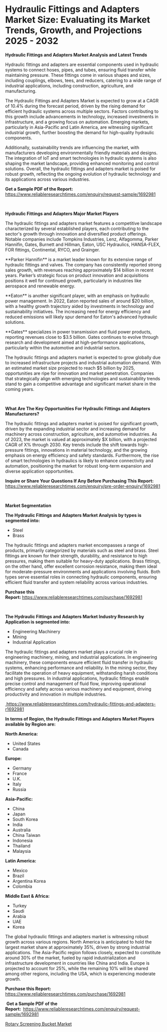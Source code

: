 <p><h1>Hydraulic Fittings and Adapters Market Size: Evaluating its Market Trends, Growth, and Projections 2025 - 2032</h1></p><p><strong>Hydraulic Fittings and Adapters Market Analysis and Latest Trends</strong></p>
<p><p>Hydraulic fittings and adapters are essential components used in hydraulic systems to connect hoses, pipes, and tubes, ensuring fluid transfer while maintaining pressure. These fittings come in various shapes and sizes, including couplings, elbows, tees, and reducers, catering to a wide range of industrial applications, including construction, agriculture, and manufacturing.</p><p>The Hydraulic Fittings and Adapters Market is expected to grow at a CAGR of 10.4% during the forecast period, driven by the rising demand for efficient hydraulic systems across multiple sectors. Factors contributing to this growth include advancements in technology, increased investments in infrastructure, and a growing focus on automation. Emerging markets, particularly in Asia-Pacific and Latin America, are witnessing significant industrial growth, further boosting the demand for high-quality hydraulic components.</p><p>Additionally, sustainability trends are influencing the market, with manufacturers developing environmentally friendly materials and designs. The integration of IoT and smart technologies in hydraulic systems is also shaping the market landscape, providing enhanced monitoring and control solutions. Overall, the hydraulic fittings and adapters market is poised for robust growth, reflecting the ongoing evolution of hydraulic technology and its applications across various industries.</p></p>
<p><strong>Get a Sample PDF of the Report:&nbsp;</strong> <a href="https://www.reliableresearchtimes.com/enquiry/request-sample/1692981?utm_campaign=2118&utm_medium=2&utm_source=Github&utm_content=ia&utm_term=18022025&utm_id=hydraulic-fittings-and-adapters">https://www.reliableresearchtimes.com/enquiry/request-sample/1692981</a></p>
<p>&nbsp;</p>
<p><strong>Hydraulic Fittings and Adapters Major Market Players</strong></p>
<p><p>The hydraulic fittings and adapters market features a competitive landscape characterized by several established players, each contributing to the sector's growth through innovation and diversified product offerings. Notable companies include Tompkins Industries, Lenz, Alfagomma, Parker Hannifin, Gates, Burnett and Hillman, Eaton, USC Hydraulics, HANSA-FLEX, FOR fittings, Continental, RYCO, and Grainger.</p><p>**Parker Hannifin** is a market leader known for its extensive range of hydraulic fittings and valves. The company has consistently reported strong sales growth, with revenues reaching approximately $14 billion in recent years. Parker’s strategic focus on product innovation and acquisitions positions it well for continued growth, particularly in industries like aerospace and renewable energy.</p><p>**Eaton** is another significant player, with an emphasis on hydraulic power management. In 2022, Eaton reported sales of around $20 billion, with a healthy growth trajectory aided by investments in technology and sustainability initiatives. The increasing need for energy efficiency and reduced emissions will likely spur demand for Eaton's advanced hydraulic solutions.</p><p>**Gates** specializes in power transmission and fluid power products, reporting revenues close to $3.5 billion. Gates continues to evolve through research and development aimed at high-performance applications, particularly within the automotive and industrial sectors.</p><p>The hydraulic fittings and adapters market is expected to grow globally due to increased infrastructure projects and industrial automation demand. With an estimated market size projected to reach $5 billion by 2025, opportunities are ripe for innovation and market penetration. Companies that strategically align with emerging technologies and sustainability trends stand to gain a competitive advantage and significant market share in the coming years.</p></p>
<p>&nbsp;</p>
<p><strong>What Are The Key Opportunities For Hydraulic Fittings and Adapters Manufacturers?</strong></p>
<p><p>The hydraulic fittings and adapters market is poised for significant growth, driven by the expanding industrial sector and increasing demand for machinery across construction, agriculture, and automotive industries. As of 2023, the market is valued at approximately $X billion, with a projected CAGR of X% through 2030. Key trends include the shift towards high-pressure fittings, innovations in material technology, and the growing emphasis on energy efficiency and safety standards. Furthermore, the rise of smart technologies in hydraulics is likely to enhance connectivity and automation, positioning the market for robust long-term expansion and diverse application opportunities.</p></p>
<p><strong>Inquire or Share Your Questions If Any Before Purchasing This Report:</strong> <a href="https://www.reliableresearchtimes.com/enquiry/pre-order-enquiry/1692981?utm_campaign=2118&utm_medium=2&utm_source=Github&utm_content=ia&utm_term=18022025&utm_id=hydraulic-fittings-and-adapters">https://www.reliableresearchtimes.com/enquiry/pre-order-enquiry/1692981</a></p>
<p>&nbsp;</p>
<p><strong>Market Segmentation</strong></p>
<p><strong>The Hydraulic Fittings and Adapters Market Analysis by types is segmented into:</strong></p>
<p><ul><li>Steel</li><li>Brass</li></ul></p>
<p><p>The hydraulic fittings and adapters market encompasses a range of products, primarily categorized by materials such as steel and brass. Steel fittings are known for their strength, durability, and resistance to high pressures, making them suitable for heavy-duty applications. Brass fittings, on the other hand, offer excellent corrosion resistance, making them ideal for moderate-pressure environments and applications involving fluids. Both types serve essential roles in connecting hydraulic components, ensuring efficient fluid transfer and system reliability across various industries.</p></p>
<p><strong>Purchase this Report:&nbsp;</strong><a href="https://www.reliableresearchtimes.com/purchase/1692981?utm_campaign=2118&utm_medium=2&utm_source=Github&utm_content=ia&utm_term=18022025&utm_id=hydraulic-fittings-and-adapters">https://www.reliableresearchtimes.com/purchase/1692981</a></p>
<p>&nbsp;</p>
<p><strong>The Hydraulic Fittings and Adapters Market Industry Research by Application is segmented into:</strong></p>
<p><ul><li>Engineering Machinery</li><li>Mining</li><li>Industrial Application</li></ul></p>
<p><p>The hydraulic fittings and adapters market plays a crucial role in engineering machinery, mining, and industrial applications. In engineering machinery, these components ensure efficient fluid transfer in hydraulic systems, enhancing performance and reliability. In the mining sector, they facilitate the operation of heavy equipment, withstanding harsh conditions and high pressures. In industrial applications, hydraulic fittings enable precise control and management of fluid flow, improving operational efficiency and safety across various machinery and equipment, driving productivity and innovation in multiple industries.</p></p>
<p><a href="https://www.reliableresearchtimes.com/hydraulic-fittings-and-adapters-r1692981?utm_campaign=2118&utm_medium=2&utm_source=Github&utm_content=ia&utm_term=18022025&utm_id=hydraulic-fittings-and-adapters">&nbsp;https://www.reliableresearchtimes.com/hydraulic-fittings-and-adapters-r1692981</a></p>
<p><strong>In terms of Region, the Hydraulic Fittings and Adapters Market Players available by Region are:</strong></p>
<p>
    <p> <strong> North America: </strong>
        <ul>
            <li>United States</li>
            <li>Canada</li>
        </ul>
        </p> 
    <p> <strong> Europe: </strong>
        <ul>
            <li>Germany</li>
            <li>France</li>
            <li>U.K.</li>
            <li>Italy</li>
            <li>Russia</li>
        </ul>
        </p> 
    <p> <strong> Asia-Pacific: </strong>
        <ul>
            <li>China</li>
            <li>Japan</li>
            <li>South Korea</li>
            <li>India</li>
            <li>Australia</li>
            <li>China Taiwan</li>
            <li>Indonesia</li>
            <li>Thailand</li>
            <li>Malaysia</li>
        </ul>
        </p> 
    <p> <strong> Latin America: </strong>
        <ul>
            <li>Mexico</li>
            <li>Brazil</li>
            <li>Argentina Korea</li>
            <li>Colombia</li>
        </ul>
        </p> 
    <p> <strong> Middle East & Africa: </strong>
        <ul>
            <li>Turkey</li>
            <li>Saudi</li>
            <li>Arabia</li>
            <li>UAE</li>
            <li>Korea</li>
        </ul>
    </p>
    </p>
<p><p>The global hydraulic fittings and adapters market is witnessing robust growth across various regions. North America is anticipated to hold the largest market share at approximately 35%, driven by strong industrial applications. The Asia-Pacific region follows closely, expected to constitute around 30% of the market, fueled by rapid industrialization and infrastructure development in countries like China and India. Europe is projected to account for 25%, while the remaining 10% will be shared among other regions, including the USA, which is experiencing moderate growth.</p></p>
<p><strong>Purchase this Report: </strong><a href="https://www.reliableresearchtimes.com/purchase/1692981?utm_campaign=2118&utm_medium=2&utm_source=Github&utm_content=ia&utm_term=18022025&utm_id=hydraulic-fittings-and-adapters">https://www.reliableresearchtimes.com/purchase/1692981</a></p>
<p>&nbsp;<strong>Get a Sample PDF of the Report:&nbsp;&nbsp;</strong><a href="https://www.reliableresearchtimes.com/enquiry/request-sample/1692981?utm_campaign=2118&utm_medium=2&utm_source=Github&utm_content=ia&utm_term=18022025&utm_id=hydraulic-fittings-and-adapters">https://www.reliableresearchtimes.com/enquiry/request-sample/1692981</a></p>
<p><strong></strong></p>
<p><p><a href="https://github.com/nicoletavirag/Market-Research-Report-List-5/blob/main/rotary-screening-bucket-market.md?utm_campaign=2118&utm_medium=2&utm_source=Github&utm_content=ia&utm_term=18022025&utm_id=hydraulic-fittings-and-adapters">Rotary Screening Bucket Market</a></p></p>